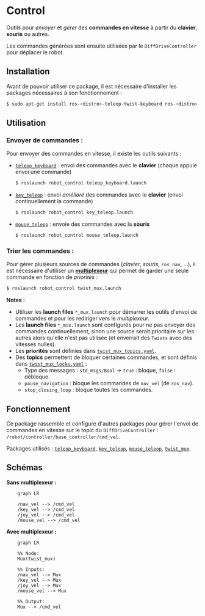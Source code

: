 # Control

Outils pour *envoyer* et *gérer* des **commandes en vitesse** à partir du **clavier**, **souris** ou autres.

Les commandes générées sont ensuite utilisées par le `DiffDriveController` pour déplacer le robot.

## Installation

Avant de pouvoir utiliser ce package, il est nécessaire d'installer les packages nécessaires à son fonctionnement :
```sh
$ sudo apt-get install ros-<distro>-teleop-twist-keyboard ros-<distro>-key-teleop ros-<distro>-mouse-teleop ros-<distro>-twist-mux
```

## Utilisation

### Envoyer de commandes :

Pour envoyer des commandes en vitesse, il existe les outils suivants :
- [`teleop_keyboard`](http://wiki.ros.org/teleop_twist_keyboard) : envoi des commandes avec le **clavier** (chaque appuie envoi une commande)
  ```sh
  $ roslaunch robot_control teleop_keyboard.launch
  ```
- [`key_teleop`](http://wiki.ros.org/key_teleop) : envoi *amélioré* des commandes avec le **clavier** (envoi continuellement la commande)
  ```sh
  $ roslaunch robot_control key_teleop.launch
  ```
- [`mouse_teleop`](https://github.com/ros-teleop/teleop_tools/tree/kinetic-devel/mouse_teleop) : envoie des commandes avec la **souris**
  ```sh
  $ roslaunch robot_control mouse_teleop.launch
  ```

### Trier les commandes :

Pour gérer plusieurs sources de commandes (*clavier*, *souris*, `ros_nav`, ...), il est nécessaire d'utiliser un [**multiplexeur**](http://wiki.ros.org/twist_mux) qui permet de garder une seule commande en fonction de *priorités* :
```sh
$ roslaunch robot_control twist_mux.launch
```

**Notes :**
- Utiliser les **launch files** `*_mux.launch` pour démarrer les outils d'envoi de commandes et pour les rediriger vers le *multiplexeur*. 
- Les **launch files** `*_mux.launch` sont configurés pour ne pas envoyer des commandes continuellement, sinon une source serait prioritaire sur les autres alors qu'elle n'est pas utilisée (et enverrait des `Twists` avec des vitesses nulles).
- Les **priorités** sont définies dans [`twist_mux_topics.yaml`](./config/twist_mux_topics.yaml).
- Des **topics** permettent de bloquer certaines commandes, et sont définis dans [`twist_mux_locks.yaml`](./config/twist_mux_locks.yaml) :
  - Type des messages : `std_msgs/Bool` → `true` : bloque, `false` : débloque.
  - `pause_navigation` : bloque les commandes de `nav_vel` (de `ros_nav`).
  - `stop_closing_loop` : bloque toutes les commandes.


## Fonctionnement

Ce package rassemble et configure d'autres packages pour gérer l'envoi de commandes en vitesse sur le topic du `DiffDriveController` : `/robot/controller/base_controller/cmd_vel`.

Packages utilisés : [`teleop_keyboard`](http://wiki.ros.org/teleop_twist_keyboard), [`key_teleop`](http://wiki.ros.org/key_teleop), [`mouse_teleop`](https://github.com/ros-teleop/teleop_tools/tree/kinetic-devel/mouse_teleop), [`twist_mux`](http://wiki.ros.org/twist_mux).


## Schémas

**Sans multiplexeur :**
```mermaid
    graph LR

    /nav_vel --> /cmd_vel
    /key_vel --> /cmd_vel
    /joy_vel --> /cmd_vel
    /mouse_vel --> /cmd_vel
```

**Avec multiplexeur :**
```mermaid
    graph LR

    %% Node:
    Mux(twist_mux)

    %% Inputs:
    /nav_vel --> Mux
    /key_vel --> Mux
    /joy_vel --> Mux
    /mouse_vel --> Mux

    %% Output:
    Mux --> /cmd_vel
```
